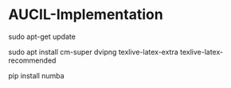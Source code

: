 # AUCIL-Implementation

sudo apt-get update

sudo apt install cm-super dvipng texlive-latex-extra texlive-latex-recommended

pip install numba